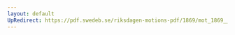 ```yaml
---
layout: default
UpRedirect: https://pdf.swedeb.se/riksdagen-motions-pdf/1869/mot_1869__ak__00154/mot_1869__ak__00154_001.pdf
---
```

